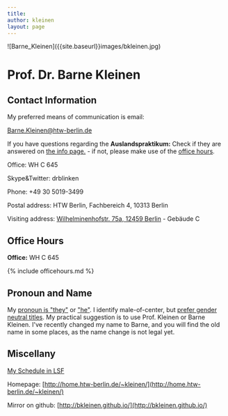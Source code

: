 ```yaml
---
title:
author: kleinen
layout: page
---
```

<span class = "float-right">
![Barne_Kleinen]({{site.baseurl}}images/bkleinen.jpg)
</span>

# Prof. Dr. Barne Kleinen

## Contact Information

My preferred means of communication is email:

Barne.Kleinen@htw-berlin.de

If you have questions regarding the **Auslandspraktikum:**
Check if they are answered on [the info page.]({{site.baseurl}}praktikum) - if
not, please make use of the [office hours](#office-hours).

Office: WH C 645

Skype&Twitter: drblinken

Phone: +49 30 5019-3499

Postal address:
HTW Berlin, Fachbereich 4, 10313 Berlin

Visiting address:
[Wilhelminenhofstr. 75a, 12459 Berlin](https://www.htw-berlin.de/campus/campus-wilhelminenhof/) - Gebäude C


## Office Hours
**Office:** WH C 645

  {% include officehours.md %}


## Pronoun and Name

My [pronoun is \"they\"](http://pronoun.is/they) or [\"he\"](http://pronoun.is/he).
I identify male-of-center, but [prefer gender neutral titles](http://nonbinary.org/wiki/Gender_neutral_titles). My practical suggestion
is to use Prof. Kleinen or Barne Kleinen.
I've recently changed my name  to Barne, and you will
find the old name in some places, as the name change is not legal yet.

## Miscellany

[My Schedule in LSF](https://lsf.htw-berlin.de/qisserver/rds?state=wplan&act=DDozent&pool=DDozent&show=plan&P.vx=kurz&personal.pid=3545)

Homepage: [http://home.htw-berlin.de/~kleinen/](http://home.htw-berlin.de/~kleinen/)

Mirror on github: [http://bkleinen.github.io/](http://bkleinen.github.io/)

